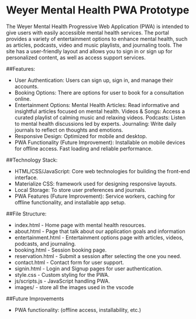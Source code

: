 # Weyer Mental Health PWA Prototype

The Weyer Mental Health Progressive Web Application (PWA) is intended to give users with easily accessible mental health services. The portal provides a variety of entertainment options to enhance mental health, such as articles, podcasts, video and music playlists, and journaling tools. The site has a user-friendly layout and allows you to sign in or sign up for personalized content, as well as access support services.


##Features:
- User Authentication: Users can sign up, sign in, and manage their accounts.
- Booking Options: There are options for user to book for a consultation online.
- Entertainment Options:
   Mental Health Articles: Read informative and insightful articles focused on mental health.
   Videos & Songs: Access a curated playlist of calming music and relaxing videos.
   Podcasts: Listen to mental health discussions led by experts.
   Journaling: Write daily journals to reflect on thoughts and emotions.
- Responsive Design: Optimized for mobile and desktop.
- PWA Functionality (Future Improvement):
   Installable on mobile devices for offline access.
   Fast loading and reliable performance.

##Technology Stack:
- HTML/CSS/JavaScript: Core web technologies for building the front-end interface.
- Materialize CSS: framework used for designing responsive layouts.
- Local Storage: To store user preferences and journals.
- PWA Features (Future Improvement): Service workers, caching for offline functionality, and installable app setup.

##File Structure:
- index.html - Home page with mental health resources.
- about.html - Page that talk about our application goals and information
- entertainment.html - Entertainment options page with articles, videos, podcasts, and journaling.
- booking.html - Session booking page.
- reservation.html - Submit a session after selecting the one you need.
- contact.html - Contact form for user support.
- signin.html - Login and Signup pages for user authentication.
- style.css - Custom styling for the PWA.
- js/scripts.js - JavaScript handling PWA.
- images/ - store all the images used in the vscode

##Future Improvements
- PWA functionality: (offline access, installability, etc.)
